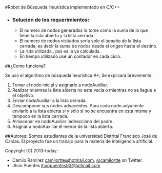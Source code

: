 #Robot de Búsqueda Heurística implementado en C/C++


* ###  Solución  de los requerimientos:
  * El numero de nodos generados lo tome como la suma de lo que tiene la lista abierta y la lista cerrada.
  * El numero de nodos visitados sería solo el tamaño de la lista cerrada, es decir la suma de nodos desde el origen hasta el destino.
  * La ruta utilizada , pss es la ya calculada.
  * En tiempo utilizado usé un contador en cada ciclo.


##¿Como funciona?

Se usó el algoritmo de búsqueda heurística A*; Se explicará brevemente.

1. Tomar el nodo inicial y asignarlo a nodoAuxiliar.
2. Realizar mientras la lista abierta no este vacía o mientras no se llegue a el objetivo.
  1. Enviar nodoAuxiliar a la lista cerrada.
  2. Descomponer sus nodos adyacentes. Para cada nodo adyacente enviarlo a la lista abierta si y sólo si no se encuentra en esta misma y tampoco en la lista cerrada.
  3. Almacenar en nodoAuxiliar ladirecciónn del padre.
  4. Asignar a nodoAuxiliar el menor de la lista abierta.


##Autores:
Somos estudiantes de la universidad Distrital Francisco José de Caldas. El proyecto fue un trabajo para la materia de inteligencia artificial.

Copyright (C) 2013-today:
* Camilo Ramírez camilortte@hotmail.com, [@camilortte](https://twitter.com/camilortte) on Twitter.
* Jhon Puentes jhonpuentes93@hotmail.com
